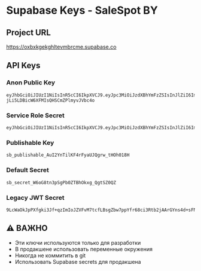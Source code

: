 # Supabase Keys - SaleSpot BY

## Project URL

https://oxbxkgekghltevmbrcme.supabase.co

## API Keys

### Anon Public Key

```
eyJhbGciOiJIUzI1NiIsInR5cCI6IkpXVCJ9.eyJpc3MiOiJzdXBhYmFzZSIsInJlZiI6Im94YnhrZ2VrZ2hsdGV2bWJyY21lIiwicm9sZSI6ImFub24iLCJpYXQiOjE3NTYzMDQyMTMsImV4cCI6MjA3MTg4MDIxM30.RxQGiW5fw-jLi5LDBicW6XFMIsQHSCmZPlmyvJVbc4o
```

### Service Role Secret

```
eyJhbGciOiJIUzI1NiIsInR5cCI6IkpXVCJ9.eyJpc3MiOiJzdXBhYmFzZSIsInJlZiI6Im94YnhrZ2VrZ2hsdGV2bWJyY21lIiwicm9sZSI6InNlcnZpY2Vfcm9sZSIsImlhdCI6MTc1NjMwNDIxMywiZXhwIjoyMDcxODgwMjEzfQ.DYnRNgAPQv7q99J8DPXWk5hsNwhYbLSJ8E89IYMMstA
```

### Publishable Key

```
sb_publishable_AuI2YnTilKF4rFyaUJQgrw_tHOh018H
```

### Default Secret

```
sb_secret_W6oG8tn3pSgPb0ZTBhOkxg_QgtSZ0QZ
```

### Legacy JWT Secret

```
9LcWaOkJpPXfgki3Jf+qzImIoJZVFvM7tcfLBsgZbw7ppYfr68ci3Rtb2jAArGYns4d+sFN8O8GFOJhxiD4IXw==
```

## ⚠️ ВАЖНО

- Эти ключи используются только для разработки
- В продакшене использовать переменные окружения
- Никогда не коммитить в git
- Использовать Supabase secrets для продакшена
